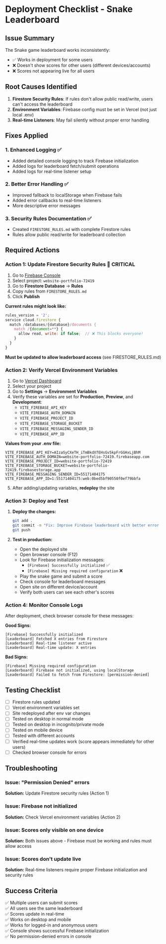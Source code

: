 # Deployment Checklist - Snake Leaderboard

## Issue Summary
The Snake game leaderboard works inconsistently:
- ✅ Works in deployment for some users
- ❌ Doesn't show scores for other users (different devices/accounts)
- ❌ Scores not appearing live for all users

## Root Causes Identified

1. **Firestore Security Rules**: If rules don't allow public read/write, users can't access the leaderboard
2. **Environment Variables**: Firebase config must be set in Vercel (not just local .env)
3. **Real-time Listeners**: May fail silently without proper error handling

## Fixes Applied

### 1. Enhanced Logging ✅
- Added detailed console logging to track Firebase initialization
- Added logs for leaderboard fetch/submit operations
- Added logs for real-time listener setup

### 2. Better Error Handling ✅
- Improved fallback to localStorage when Firebase fails
- Added error callbacks to real-time listeners
- More descriptive error messages

### 3. Security Rules Documentation ✅
- Created `FIRESTORE_RULES.md` with complete Firestore rules
- Rules allow public read/write for leaderboard collection

## Required Actions

### Action 1: Update Firestore Security Rules 🔴 CRITICAL

1. Go to [Firebase Console](https://console.firebase.google.com/)
2. Select project: `website-portfolio-72419`
3. Go to **Firestore Database** → **Rules**
4. Copy rules from `FIRESTORE_RULES.md`
5. Click **Publish**

**Current rules might look like:**
```javascript
rules_version = '2';
service cloud.firestore {
  match /databases/{database}/documents {
    match /{document=**} {
      allow read, write: if false;  // ❌ This blocks everyone!
    }
  }
}
```

**Must be updated to allow leaderboard access** (see FIRESTORE_RULES.md)

### Action 2: Verify Vercel Environment Variables

1. Go to [Vercel Dashboard](https://vercel.com/)
2. Select your project
3. Go to **Settings** → **Environment Variables**
4. Verify these variables are set for **Production**, **Preview**, and **Development**:
   - `VITE_FIREBASE_API_KEY`
   - `VITE_FIREBASE_AUTH_DOMAIN`
   - `VITE_FIREBASE_PROJECT_ID`
   - `VITE_FIREBASE_STORAGE_BUCKET`
   - `VITE_FIREBASE_MESSAGING_SENDER_ID`
   - `VITE_FIREBASE_APP_ID`

**Values from your .env file:**
```
VITE_FIREBASE_API_KEY=AIzaSyCXeTH_iTmBkdXfEHsGv5kpFrGGHxLjBhM
VITE_FIREBASE_AUTH_DOMAIN=website-portfolio-72419.firebaseapp.com
VITE_FIREBASE_PROJECT_ID=website-portfolio-72419
VITE_FIREBASE_STORAGE_BUCKET=website-portfolio-72419.firebasestorage.app
VITE_FIREBASE_MESSAGING_SENDER_ID=55171404175
VITE_FIREBASE_APP_ID=1:55171404175:web:0bed5bf90550f0ef79bbfa
```

5. After adding/updating variables, **redeploy** the site

### Action 3: Deploy and Test

1. **Deploy the changes:**
   ```bash
   git add .
   git commit -m "Fix: Improve Firebase leaderboard with better error handling and logging"
   git push
   ```

2. **Test in production:**
   - Open the deployed site
   - Open browser console (F12)
   - Look for Firebase initialization messages:
     - `[Firebase] Successfully initialized` ✅
     - `[Firebase] Missing required configuration` ❌
   - Play the snake game and submit a score
   - Check console for leaderboard messages
   - Open site on different device/account
   - Verify both users can see each other's scores

### Action 4: Monitor Console Logs

After deployment, check browser console for these messages:

**Good Signs:**
```
[Firebase] Successfully initialized
[Leaderboard] Fetched X entries from Firestore
[Leaderboard] Real-time listener active
[Leaderboard] Real-time update: X entries
```

**Bad Signs:**
```
[Firebase] Missing required configuration
[Leaderboard] Firebase not initialized, using localStorage
[Leaderboard] Failed to fetch from Firestore: [permission-denied]
```

## Testing Checklist

- [ ] Firestore rules updated
- [ ] Vercel environment variables set
- [ ] Site redeployed after env var changes
- [ ] Tested on desktop in normal mode
- [ ] Tested on desktop in incognito/private mode
- [ ] Tested on mobile device
- [ ] Tested with different accounts
- [ ] Verified real-time updates work (score appears immediately for other users)
- [ ] Checked browser console for errors

## Troubleshooting

### Issue: "Permission Denied" errors
**Solution:** Update Firestore security rules (Action 1)

### Issue: Firebase not initialized
**Solution:** Check Vercel environment variables (Action 2)

### Issue: Scores only visible on one device
**Solution:** Both issues above - Firebase must be working and rules must allow access

### Issue: Scores don't update live
**Solution:** Real-time listeners require proper Firebase initialization and security rules

## Success Criteria

✅ Multiple users can submit scores  
✅ All users see the same leaderboard  
✅ Scores update in real-time  
✅ Works on desktop and mobile  
✅ Works for logged-in and anonymous users  
✅ Console shows successful Firebase initialization  
✅ No permission-denied errors in console
